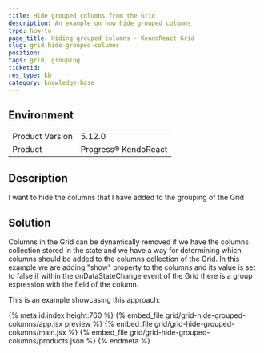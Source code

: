 ```yaml
---
title: Hide grouped columns from the Grid
description: An example on how hide grouped columns 
type: how-to
page_title: Hiding grouped columns - KendoReact Grid
slug: grid-hide-grouped-columns
position:
tags: grid, grouping
ticketid: 
res_type: kb
category: knowledge-base
---
```

 
## Environment
<table>
	<tbody>
		<tr>
			<td>Product Version</td>
			<td>5.12.0</td>
		</tr>
		<tr>
			<td>Product</td>
			<td>Progress® KendoReact</td>
		</tr>
	</tbody>
</table>

## Description
I want to hide the columns that I have added to the grouping of the Grid

## Solution
Columns in the Grid can be dynamically removed if we have the columns collection stored in the state and we have a way for determining which columns should be added to the columns collection of the Grid. In this example we are adding "show" property to the columns and its value is set to false if within the onDataStateChange event of the Grid there is a group expression with the field of the column.

This is an example showcasing this approach:

{% meta id:index height:760 %}
{% embed_file grid/grid-hide-grouped-columns/app.jsx preview %}
{% embed_file grid/grid-hide-grouped-columns/main.jsx %}
{% embed_file grid/grid-hide-grouped-columns/products.json %}
{% endmeta %}